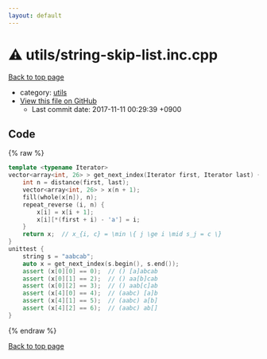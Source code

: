 ```yaml
---
layout: default
---
```


<!-- mathjax config similar to math.stackexchange -->
<script type="text/javascript" async
  src="https://cdnjs.cloudflare.com/ajax/libs/mathjax/2.7.5/MathJax.js?config=TeX-MML-AM_CHTML">
</script>
<script type="text/x-mathjax-config">
  MathJax.Hub.Config({
    TeX: { equationNumbers: { autoNumber: "AMS" }},
    tex2jax: {
      inlineMath: [ ['$','$'] ],
      processEscapes: true
    },
    "HTML-CSS": { matchFontHeight: false },
    displayAlign: "left",
    displayIndent: "2em"
  });
</script>

<script type="text/javascript" src="https://cdnjs.cloudflare.com/ajax/libs/jquery/3.4.1/jquery.min.js"></script>
<script src="https://cdn.jsdelivr.net/npm/jquery-balloon-js@1.1.2/jquery.balloon.min.js" integrity="sha256-ZEYs9VrgAeNuPvs15E39OsyOJaIkXEEt10fzxJ20+2I=" crossorigin="anonymous"></script>
<script type="text/javascript" src="../../assets/js/copy-button.js"></script>
<link rel="stylesheet" href="../../assets/css/copy-button.css" />


# :warning: utils/string-skip-list.inc.cpp
<a href="../../index.html">Back to top page</a>

* category: <a href="../../index.html#2b3583e6e17721c54496bd04e57a0c15">utils</a>
* <a href="{{ site.github.repository_url }}/blob/master/utils/string-skip-list.inc.cpp">View this file on GitHub</a>
    - Last commit date: 2017-11-11 00:29:39 +0900




## Code
{% raw %}
```cpp
template <typename Iterator>
vector<array<int, 26> > get_next_index(Iterator first, Iterator last) {
    int n = distance(first, last);
    vector<array<int, 26> > x(n + 1);
    fill(whole(x[n]), n);
    repeat_reverse (i, n) {
        x[i] = x[i + 1];
        x[i][*(first + i) - 'a'] = i;
    }
    return x;  // x_{i, c} = \min \{ j \ge i \mid s_j = c \}
}
unittest {
    string s = "aabcab";
    auto x = get_next_index(s.begin(), s.end());
    assert (x[0][0] == 0);  // () [a]abcab
    assert (x[0][1] == 2);  // () aa[b]cab
    assert (x[0][2] == 3);  // () aab[c]ab
    assert (x[4][0] == 4);  // (aabc) [a]b
    assert (x[4][1] == 5);  // (aabc) a[b]
    assert (x[4][2] == 6);  // (aabc) ab[]
}

```
{% endraw %}

<a href="../../index.html">Back to top page</a>

